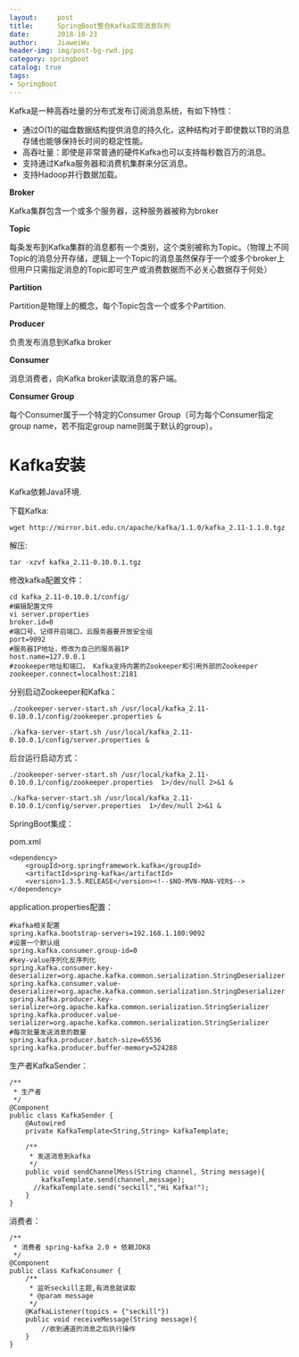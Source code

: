```yaml
---
layout:     post                  
title:      SpringBoot整合Kafka实现消息队列      
date:       2018-10-23             
author:     JiaweiWu        
header-img: img/post-bg-rwd.jpg  
category: springboot   
catalog: true  
tags:                             
- SpringBoot 
---
```


Kafka是一种高吞吐量的分布式发布订阅消息系统，有如下特性：

- 通过O(1)的磁盘数据结构提供消息的持久化，这种结构对于即使数以TB的消息存储也能够保持长时间的稳定性能。
- 高吞吐量：即使是非常普通的硬件Kafka也可以支持每秒数百万的消息。
- 支持通过Kafka服务器和消费机集群来分区消息。
- 支持Hadoop并行数据加载。

**Broker**

Kafka集群包含一个或多个服务器，这种服务器被称为broker

**Topic**

每条发布到Kafka集群的消息都有一个类别，这个类别被称为Topic。（物理上不同Topic的消息分开存储，逻辑上一个Topic的消息虽然保存于一个或多个broker上但用户只需指定消息的Topic即可生产或消费数据而不必关心数据存于何处）

**Partition**

Partition是物理上的概念，每个Topic包含一个或多个Partition.

**Producer**

负责发布消息到Kafka broker

**Consumer**

消息消费者，向Kafka broker读取消息的客户端。

**Consumer Group**

每个Consumer属于一个特定的Consumer Group（可为每个Consumer指定group name，若不指定group name则属于默认的group）。

# Kafka安装

Kafka依赖Java环境.

下载Kafka:

`wget http://mirror.bit.edu.cn/apache/kafka/1.1.0/kafka_2.11-1.1.0.tgz`

解压:

`tar -xzvf kafka_2.11-0.10.0.1.tgz `

修改kafka配置文件：

```
cd kafka_2.11-0.10.0.1/config/
#编辑配置文件
vi server.properties
broker.id=0
#端口号、记得开启端口，云服务器要开放安全组
port=9092
#服务器IP地址，修改为自己的服务器IP
host.name=127.0.0.1
#zookeeper地址和端口， Kafka支持内置的Zookeeper和引用外部的Zookeeper
zookeeper.connect=localhost:2181
```
分别启动Zookeeper和Kafka：
```
./zookeeper-server-start.sh /usr/local/kafka_2.11-0.10.0.1/config/zookeeper.properties &

./kafka-server-start.sh /usr/local/kafka_2.11-0.10.0.1/config/server.properties &
```

后台运行启动方式：

```
./zookeeper-server-start.sh /usr/local/kafka_2.11-0.10.0.1/config/zookeeper.properties  1>/dev/null 2>&1 &

./kafka-server-start.sh /usr/local/kafka_2.11-0.10.0.1/config/server.properties  1>/dev/null 2>&1 &
```

SpringBoot集成：

pom.xml

```
<dependency>
    <groupId>org.springframework.kafka</groupId>
    <artifactId>spring-kafka</artifactId>
    <version>1.3.5.RELEASE</version><!--$NO-MVN-MAN-VER$-->
</dependency>
```

application.properties配置：

```
#kafka相关配置
spring.kafka.bootstrap-servers=192.168.1.180:9092
#设置一个默认组
spring.kafka.consumer.group-id=0
#key-value序列化反序列化
spring.kafka.consumer.key-deserializer=org.apache.kafka.common.serialization.StringDeserializer
spring.kafka.consumer.value-deserializer=org.apache.kafka.common.serialization.StringDeserializer
spring.kafka.producer.key-serializer=org.apache.kafka.common.serialization.StringSerializer
spring.kafka.producer.value-serializer=org.apache.kafka.common.serialization.StringSerializer
#每次批量发送消息的数量
spring.kafka.producer.batch-size=65536
spring.kafka.producer.buffer-memory=524288
```

生产者KafkaSender：
```
/**
 * 生产者
 */
@Component
public class KafkaSender {
    @Autowired
    private KafkaTemplate<String,String> kafkaTemplate;

    /**
     * 发送消息到kafka
     */
    public void sendChannelMess(String channel, String message){
        kafkaTemplate.send(channel,message);
      //kafkaTemplate.send("seckill","Hi Kafka!");
    }
}
```
消费者：
```
/**
 * 消费者 spring-kafka 2.0 + 依赖JDK8
 */
@Component
public class KafkaConsumer {
    /**
     * 监听seckill主题,有消息就读取
     * @param message
     */
    @KafkaListener(topics = {"seckill"})
    public void receiveMessage(String message){
        //收到通道的消息之后执行操作
    }
}
```